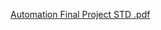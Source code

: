 [Automation Final Project STD .pdf](https://github.com/asiomern/myFinalProject/files/14157680/Automation.Final.Project.STD.pdf)

